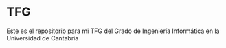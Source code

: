 # TFG
Este es el repositorio para mi TFG del Grado de Ingeniería Informática en la Universidad de Cantabria
